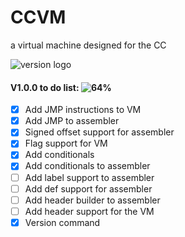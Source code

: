 # CCVM
a virtual machine designed for the CC

![version logo](https://media.discordapp.net/attachments/664213511554990143/742043367902281798/unknown.png)

#### V1.0.0 to do list:  ![64%](https://progress-bar.dev/64)
- [X] Add JMP instructions to VM
- [X] Add JMP to assembler
- [X] Signed offset support for assembler
- [X] Flag support for VM
- [X] Add conditionals
- [X] Add conditionals to assembler
- [ ] Add label support to assembler
- [ ] Add def support for assembler
- [ ] Add header builder to assembler
- [ ] Add header support for the VM
- [X] Version command
